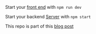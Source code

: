Start your [front end](https://github.com/DVGY/leaflet-custom-tiles) with `npm run dev`

Start your backend [Server](https://github.com/DVGY/leaflet-custom-tiles-server) with `npm start`

This repo is part of this [blog post](https://techispapa.hashnode.dev/how-to-load-high-resolution-images-in-your-web-application)
